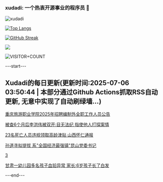 ### xudadi: 一个热衷开源事业的程序员 👋

![xudadi](https://github-readme-stats-git-masterorgs-github-readme-stats-team.vercel.app/api?username=xudadi)

[![Top Langs](https://github-readme-stats.vercel.app/api/top-langs/?username=xudadi)](https://github.com/anuraghazra/github-readme-stats)

[![GitHub Streak](https://streak-stats.demolab.com?user=xudadi&locale=zh_Hans)](https://git.io/streak-stats)

![](https://raw.githubusercontent.com/xudadi/xudadi/main/assets/github-contribution-grid-snake.svg)

![VISITOR+COUNT](https://komarev.com/ghpvc/?username=xudadi&label=VISITOR+COUNT)


---start---

## Xudadi的每日更新(更新时间:2025-07-06 03:50:44 | 本部分通过Github Actions抓取RSS自动更新, 无意中实现了自动刷绿墙...)

[重庆旅游职业学院2025年招聘编制外全职工作人员公告](https://www.gongkaoleida.com/article/2492855)

[被查6个月后李洪伟被双开:目无法纪 指使他人打探案情](https://m.163.com/news/article/K3NNG02N0514R9P4.html)

[23名死亡人员违规领取高龄津贴 山西怀仁通报](https://m.163.com/news/article/K3NQMD570534A4SC.html)

[孙道寻拟提拔 系"全国经济最强镇"昆山党委书记](https://m.163.com/news/article/K3NJ16EJ0512D3VJ.html)

[3](https://m.163.com/touch/news/sub/domestic)

[甘肃一幼儿园多名孩子血铅异常 家长:6岁孩子长了白发](https://m.163.com/news/article/K3NOCPSJ051492T3.html)

---end---
